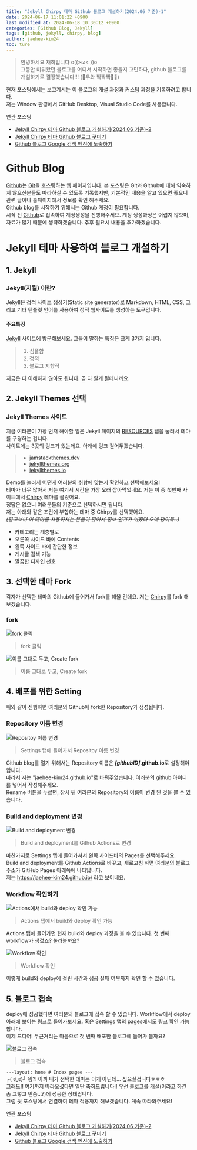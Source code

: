 ```yaml
---
title: "Jekyll Chirpy 테마 Github 블로그 개설하기(2024.06 기준)-1"
date: 2024-06-17 11:01:22 +0900
last_modified_at: 2024-06-18 10:30:12 +0900
categories: [Github Blog, Jekyll]
tags: [github, jekyll, chirpy, blog]
author: jaehee-kim24
toc: ture
---
```

>안녕하세요 재히입니다 o((>ω< ))o  
그동안 미뤄왔던 블로그를 어디서 시작하면 좋을지 고민하다, github 블로그를 개설하기로 결정했습니다!!! (🎉우와 짝짝짝🎊🎉)  

현재 포스팅에서는 보고계시는 이 블로그의 개설 과정과 커스텀 과정을 기록하려고 합니다.  
저는 Window 환경에서 GitHub Desktop, Visual Studio Code를 사용합니다.

연관 포스팅  
- [Jekyll Chirpy 테마 Github 블로그 개설하기(2024.06 기준)-2](https://jaehee-kim24.github.io/posts/github%EB%B8%94%EB%A1%9C%EA%B7%B8_%EA%B0%9C%EC%84%A4%ED%95%98%EA%B8%B0_2/)
- [Jekyll Chirpy 테마 Github 블로그 꾸미기](https://jaehee-kim24.github.io/posts/github%EB%B8%94%EB%A1%9C%EA%B7%B8_%EA%BE%B8%EB%AF%B8%EA%B8%B0/)
- [Github 블로그 Google 검색 엔진에 노출하기](https://jaehee-kim24.github.io/posts/github%EB%B8%94%EB%A1%9C%EA%B7%B8_%EA%BE%B8%EB%AF%B8%EA%B8%B0/)

# Github Blog
[Github](https://github.com/ "Github 링크")는 [Git](https://www.git-scm.com/ "Git 링크")을 호스팅하는 웹 페이지입니다. 본 포스팅은 Git과 Github에 대해 익숙하지 않으신분들도 따라하실 수 있도록 기록했지만, 기본적인 내용을 알고 있으면 좋으니 관련 글이나 홈페이지에서 정보를 확인 해주세요.  
Github blog를 시작하기 위해서는 Github 계정이 필요합니다.  
시작 전 [Github](https://github.com/ "Github 링크")로 접속하여 계정생성을 진행해주세요. 계정 생성과정은 어렵지 않으며, 자료가 많기 때문에 생략하겠습니다. 추후 필요시 내용을 추가하겠습니다.

# Jekyll 테마 사용하여 블로그 개설하기

## 1. Jekyll

### Jekyll(지킬) 이란?
Jekyll은 정적 사이트 생성기(Static site generator)로 Markdown, HTML, CSS, 그리고 기타 템플릿 언어를 사용하여 정적 웹사이트를 생성하는 도구입니다.  
#### 주요특징
[Jekyll](https://jekyllrb-ko.github.io/ "Jekyll 링크") 사이트에 방문해보세요. 그들이 말하는 특징은 크게 3가지 입니다.
> 1. 심플함
> 2. 정적
> 3. 블로그 지향적  

지금은 다 이해하지 않아도 됩니다. 곧 다 알게 될테니까요.  

## 2. Jekyll Themes 선택

### Jekyll Themes 사이트
지금 여러분이 가장 먼저 해야할 일은 Jekyll 페이지의 [RESOURCES](https://jekyllrb-ko.github.io/resources/) 탭을 눌러서 테마를 구경하는 겁니다.  
사이트에는 3곳의 링크가 있는데요. 아래에 링크 걸어두겠습니다.
> - [jamstackthemes.dev](https://jamstackthemes.dev/ssg/jekyll/)
> - [jekyllthemes.org](http://jekyllthemes.org/)
> - [jekyllthemes.io](https://jekyllthemes.io/)

Demo를 눌러서 어떤게 여러분의 취향에 맞는지 확인하고 선택해보세요!  
테마가 너무 많아서 저는 여기서 시간을 가장 오래 잡아먹었네요. 저는 이 중 첫번째 사이트에서 [Chirpy](https://jamstackthemes.dev/demo/theme/jekyll-theme-chirpy/ "Chirpy Demo") 테마를 골랐어요.  
정답은 없으니 여러분들의 기준으로 선택하시면 됩니다.  
저는 아래와 같은 조건에 부합하는 테마 중 Chirpy를 선택했어요.  
~~_(알고보니 이 테마를 사용하시는 분들이 많아서 정보 얻기가 쉬웠다 오예 댕이득~)_~~  
- 카테고리는 계층별로
- 오른쪽 사이드 바에 Contents
- 왼쪽 사이드 바에 간단한 정보 
- 게시글 검색 기능
- 깔끔한 디자인 선호


## 3. 선택한 테마 Fork
각자가 선택한 테마의 Github에 들어가서 fork를 해올 건데요. 저는 [Chirpy](https://github.com/cotes2020/jekyll-theme-chirpy/ "Chirpy Github")를 fork 해보겠습니다.  
### fork
![fork 클릭  ](../assets/img/2024-06-17-github블로그_개설하기_1/1.png)  
> fork 클릭  

![이름 그대로 두고, Create fork](../assets/img/2024-06-17-github블로그_개설하기_1/2.png)  
> 이름 그대로 두고, Create fork  

## 4. 배포를 위한 Setting
위와 같이 진행하면 여러분의 Github에 fork한 Repository가 생성됩니다.  

### Repository 이름 변경
![Repositoy 이름 변경](../assets/img/2024-06-17-github블로그_개설하기_1/3.png)  
>  Settings 탭에 들어가서 Repositoy 이름 변경

Github blog를 열기 위해서는 Repository 이름은 **_[githubID]_.github.io**로 설정해야합니다.  
따라서 저는 "jaehee-kim24.github.io"로 바꿔주었습니다. 여러분의 github 아이디를 넣어서 작성해주세요.    
Rename 버튼을 누르면, 잠시 뒤 여러분의 Repository의 이름이 변경 된 것을 볼 수 있습니다.  

### Build and deployment 변경
![Build and deployment 변경](../assets/img/2024-06-17-github블로그_개설하기_1/4.png)  
>  Build and deployment를 Github Actions로 변경  

마찬가지로 Settings 탭에 들어가셔서 왼쪽 사이드바의 Pages를 선택해주세요.  
Build and deployment를 Github Actions로 바꾸고, 새로고침 하면 여러분의 블로그 주소가 GitHub Pages 아래쪽에 나타납니다.  
저는 https://jaehee-kim24.github.io/ 라고 보이네요.  

### Workflow 확인하기
![Actions에서 build와 deploy 확인 가능](../assets/img/2024-06-17-github블로그_개설하기_1/5.png)  
>  Actions 탭에서 build와 deploy 확인 가능

Actions 탭에 들어가면 현재 build와 deploy 과정을 볼 수 있습니다. 첫 번째 workflow가 생겼죠? 눌러볼까요?  

![Workflow 확인](../assets/img/2024-06-17-github블로그_개설하기_1/6.png)  
>  Workflow 확인

이렇게 build와 deploy에 걸린 시간과 성공 실패 여부까지 확인 할 수 있습니다.  

## 5. 블로그 접속
deploy에 성공했다면 여러분의 블로그에 접속 할 수 있습니다. Workflow에서 deploy 아래에 보이는 링크로 들어가보세요. 혹은 Settings 탭의 pages에서도 링크 확인 가능합니다.  
이제 드디어! 두근거리는 마음으로 첫 번째 배포한 블로그에 들어가 볼까요?  

![블로그 접속](../assets/img/2024-06-17-github블로그_개설하기_1/7.png)  
>  블로그 접속

`---layout: home # Index pagee ---`  
┌( ಠ_ಠ)┘ 읭?! 아까 내가 선택한 테마는 이게 아닌데... 싶으실겁니다ㅎㅎㅎ  
그래도!! 여기까지 따라오셨다면 일단 축하드립니다!! 우선 블로그를 개설(이라고 하긴 좀 그렇고 반쯤...?)에 성공한 상태랍니다.  
그럼 뒷 포스팅에서 연결하여 테마 적용까지 해보겠습니다. 계속 따라와주세요!

연관 포스팅  
- [Jekyll Chirpy 테마 Github 블로그 개설하기(2024.06 기준)-2](https://jaehee-kim24.github.io/posts/github%EB%B8%94%EB%A1%9C%EA%B7%B8_%EA%B0%9C%EC%84%A4%ED%95%98%EA%B8%B0_2/)
- [Jekyll Chirpy 테마 Github 블로그 꾸미기](https://jaehee-kim24.github.io/posts/github%EB%B8%94%EB%A1%9C%EA%B7%B8_%EA%BE%B8%EB%AF%B8%EA%B8%B0/)
- [Github 블로그 Google 검색 엔진에 노출하기](https://jaehee-kim24.github.io/posts/github%EB%B8%94%EB%A1%9C%EA%B7%B8_%EA%BE%B8%EB%AF%B8%EA%B8%B0/)